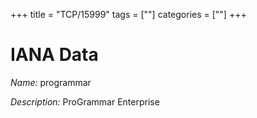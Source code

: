 +++
title = "TCP/15999"
tags = [""]
categories = [""]
+++

# IANA Data

_Name:_ programmar

_Description:_ ProGrammar Enterprise

